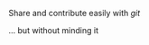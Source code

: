 
<div class="has-text-centered">

  <p class="is-size-4 has-text-weight-bold mb-2">
    Share and contribute easily with <i>git</i>
  </p>

  <p class="is-italic">
    ... but without minding it
  </p>

</div>

<!-- GITRIBUTE - contribute with GIT ...but without minding it-->
<!--  ... but without having to use Github or Gitlab  -->
